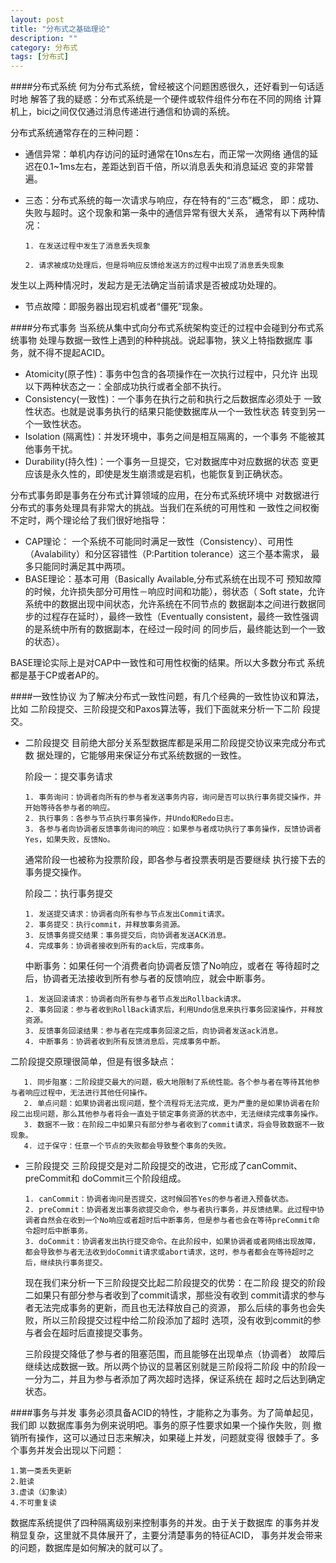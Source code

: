 ```yaml
---
layout: post
title: "分布式之基础理论"
description: ""
category: 分布式
tags: [分布式]
---
```


####分布式系统
  何为分布式系统，曾经被这个问题困惑很久，还好看到一句话适时地
解答了我的疑惑：分布式系统是一个硬件或软件组件分布在不同的网络
计算机上，bici之间仅仅通过消息传递进行通信和协调的系统。

  分布式系统通常存在的三种问题：
  
  * 通信异常：单机内存访问的延时通常在10ns左右，而正常一次网络
通信的延迟在0.1~1ms左右，差距达到百千倍，所以消息丢失和消息延迟
变的非常普遍。

  * 三态：分布式系统的每一次请求与响应，存在特有的“三态”概念，
即：成功、失败与超时。这个现象和第一条中的通信异常有很大关系，
通常有以下两种情况：

        1. 在发送过程中发生了消息丢失现象
  
        2. 请求被成功处理后，但是将响应反馈给发送方的过程中出现了消息丢失现象

  发生以上两种情况时，发起方是无法确定当前请求是否被成功处理的。
  
* 节点故障：即服务器出现宕机或者“僵死”现象。 
  
####分布式事务
  当系统从集中式向分布式系统架构变迁的过程中会碰到分布式系统事物
处理与数据一致性上遇到的种种挑战。说起事物，狭义上特指数据库
事务，就不得不提起ACID。

  * Atomicity(原子性)：事务中包含的各项操作在一次执行过程中，只允许
出现以下两种状态之一：全部成功执行或者全部不执行。
  * Consistency(一致性)：一个事务在执行之前和执行之后数据库必须处于
一致性状态。也就是说事务执行的结果只能使数据库从一个一致性状态
转变到另一个一致性状态。
  * Isolation (隔离性)：并发环境中，事务之间是相互隔离的，一个事务
不能被其他事务干扰。
  * Durability(持久性)：一个事务一旦提交，它对数据库中对应数据的状态
变更应该是永久性的，即使是发生崩溃或是宕机，也能恢复到正确状态。

分布式事务即是事务在分布式计算领域的应用，在分布式系统环境中
对数据进行分布式的事务处理具有非常大的挑战。当我们在系统的可用性和
一致性之间权衡不定时，两个理论给了我们很好地指导：

  * CAP理论： 一个系统不可能同时满足一致性（Consistency）、可用性
（Avalability）和分区容错性（P:Partition tolerance）这三个基本需求，
最多只能同时满足其中两项。
  * BASE理论：基本可用（Basically Available,分布式系统在出现不可
预知故障的时候，允许损失部分可用性－响应时间和功能），弱状态（
Soft state，允许系统中的数据出现中间状态，允许系统在不同节点的
数据副本之间进行数据同步的过程存在延时），最终一致性（Eventually 
consistent，最终一致性强调的是系统中所有的数据副本，在经过一段时间
的同步后，最终能达到一个一致的状态）。

BASE理论实际上是对CAP中一致性和可用性权衡的结果。所以大多数分布式
系统都是基于CP或者AP的。

####一致性协议
为了解决分布式一致性问题，有几个经典的一致性协议和算法，比如
二阶段提交、三阶段提交和Paxos算法等，我们下面就来分析一下二阶
段提交。

 * 二阶段提交
目前绝大部分关系型数据库都是采用二阶段提交协议来完成分布式数
据处理的，它能够用来保证分布式系统数据的一致性。
 
    阶段一：提交事务请求

       1. 事务询问：协调者向所有的参与者发送事务内容，询问是否可以执行事务提交操作，并开始等待各参与者的响应。
       2. 执行事务：各参与节点执行事务操作，并Undo和Redo日志。
       3. 各参与者向协调者反馈事务询问的响应：如果参与者成功执行了事务操作，反馈协调者Yes，如果失败，反馈No。

   通常阶段一也被称为投票阶段，即各参与者投票表明是否要继续
执行接下去的事务提交操作。

   阶段二：执行事务提交
    
       1. 发送提交请求：协调者向所有参与节点发出Commit请求。
       2. 事务提交：执行commit，并释放事务资源。
       3. 反馈事务提交结果：事务提交后，向协调者发送ACK消息。
       4. 完成事务：协调者接收到所有的ack后，完成事务。
    
   中断事务：如果任何一个消费者向协调者反馈了No响应，或者在
等待超时之后，协调者无法接收到所有参与者的反馈响应，就会中断事务。

       1. 发送回滚请求：协调者向所有参与者节点发出Rollback请求。
       2. 事务回滚：参与者收到RollBack请求后，利用Undo信息来执行事务回滚操作，并释放资源。
       3. 反馈事务回滚结果：参与者在完成事务回滚之后，向协调者发送ack消息。
       4. 中断事务：协调者收到所有反馈消息后，完成事务中断。
    
  二阶段提交原理很简单，但是有很多缺点：
  
       1. 同步阻塞：二阶段提交最大的问题，极大地限制了系统性能。各个参与者在等待其他参与者响应过程中，无法进行其他任何操作。
       2. 单点问题：如果协调者出现问题，整个流程将无法完成，更为严重的是如果协调者在阶段二出现问题，那么其他参与者将会一直处于锁定事务资源的状态中，无法继续完成事务操作。
       3. 数据不一致：在阶段二中如果只有部分参与者收到了commit请求，将会导致数据不一致现象。
       4. 过于保守：任意一个节点的失败都会导致整个事务的失败。
    
* 三阶段提交
三阶段提交是对二阶段提交的改进，它形成了canCommit、preCommit和
doCommit三个阶段组成。

      1. canCommit：协调者询问是否提交，这时候回答Yes的参与者进入预备状态。
      2. preCommit：协调者发出事务欲提交命令，参与者执行事务，并反馈结果。此过程中协调者自然会在收到一个No响应或者超时后中断事务，但是参与者也会在等待preCommit命令超时后中断事务。
      3. doCommit：协调者发出执行提交命令。在此阶段中，如果协调者或者网络出现故障，都会导致参与者无法收到doCommit请求或abort请求，这时，参与者都会在等待超时之后，继续执行事务提交。
    
  现在我们来分析一下三阶段提交比起二阶段提交的优势：在二阶段
提交的阶段二如果只有部分参与者收到了commit请求，那些没有收到
commit请求的参与者无法完成事务的更新，而且也无法释放自己的资源，
那么后续的事务也会失败，所以三阶段提交过程中给二阶段添加了超时
选项，没有收到commit的参与者会在超时后直接提交事务。
  
  三阶段提交降低了参与者的阻塞范围，而且能够在出现单点（协调者）
故障后继续达成数据一致。所以两个协议的显著区别就是三阶段将二阶段
中的阶段一一分为二，并且为参与者添加了两次超时选择，保证系统在
超时之后达到确定状态。

####事务与并发
事务必须具备ACID的特性，才能称之为事务。为了简单起见，我们即
以数据库事务为例来说明吧。事务的原子性要求如果一个操作失败，则
撤销所有操作，这可以通过日志来解决，如果碰上并发，问题就变得
很棘手了。多个事务并发会出现以下问题：

    1.第一类丢失更新
    2.脏读
    3.虚读（幻象读）
    4.不可重复读
    
数据库系统提供了四种隔离级别来控制事务的并发。由于关于数据库
的事务并发稍显复杂，这里就不具体展开了，主要分清楚事务的特征ACID，
事务并发会带来的问题，数据库是如何解决的就可以了。



























































         
         
         
         
         
         
         
         
         
         
         
         
         
         
         
         
         
         
         
         
         
         
         
         
         
         
         
         



         
         
         
         
         
         
         
         
         
         
         
         
         
         
         
         
         



   
     
         


































    
    
    
    
    
    
    
    
    
    
    
    
    
    
    
    
    
    











     
     
     
     
     
     
     
     
     
     
     
     
     
     
     
     
     
     
     
     


































    
    
    

    
    
    
    
    
    
    
    
    
    
    
    
    
    
    
    
    
    
    
    
    
    
    
    
    
    
    
    
    
    
    













  






































   
   
   
   
   
   
   
   
   
   
   
   
















        

   

     


















        























































        
        
        
        
        
        
        
        
        
        
        
        
        
        
        
        
        
        
        
        
        
        
        
        
        
        
        
        
        
        
        
        
        


































































  






























   
   
  
  
	
	
	
	
	
	
	
	
	
	
	
	
  